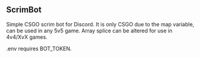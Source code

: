 ## ScrimBot

Simple CSGO scrim bot for Discord.
It is only CSGO due to the map variable, can be used in any 5v5 game.
Array splice can be altered for use in 4v4/XvX games.


.env requires BOT_TOKEN.